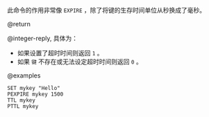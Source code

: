 此命令的作用非常像 `EXPIRE` ，除了将键的生存时间单位从秒换成了毫秒。

@return

@integer-reply, 具体为：

* 如果设置了超时时间则返回 `1` 。
* 如果 `键` 不存在或无法设定超时时间则返回 `0` 。

@examples

```cli
SET mykey "Hello"
PEXPIRE mykey 1500
TTL mykey
PTTL mykey
```
